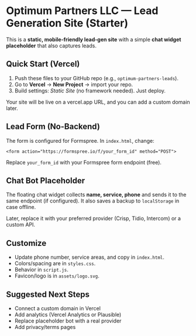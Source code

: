 # Optimum Partners LLC — Lead Generation Site (Starter) 

This is a **static, mobile‑friendly lead-gen site** with a simple **chat widget placeholder** that also captures leads.

## Quick Start (Vercel)

1. Push these files to your GitHub repo (e.g., `optimum-partners-leads`).
2. Go to **Vercel** → **New Project** → import your repo.
3. Build settings: *Static Site* (no framework needed). Just deploy.

Your site will be live on a vercel.app URL, and you can add a custom domain later.

## Lead Form (No-Backend)

The form is configured for Formspree. In `index.html`, change:

```
<form action="https://formspree.io/f/your_form_id" method="POST">
```

Replace `your_form_id` with your Formspree form endpoint (free).

## Chat Bot Placeholder

The floating chat widget collects **name, service, phone** and sends it to the same endpoint (if configured). It also saves a backup to `localStorage` in case offline.

Later, replace it with your preferred provider (Crisp, Tidio, Intercom) or a custom API.

## Customize

- Update phone number, service areas, and copy in `index.html`.
- Colors/spacing are in `styles.css`.
- Behavior in `script.js`.
- Favicon/logo is in `assets/logo.svg`.

## Suggested Next Steps

- Connect a custom domain in Vercel
- Add analytics (Vercel Analytics or Plausible)
- Replace placeholder bot with a real provider
- Add privacy/terms pages
